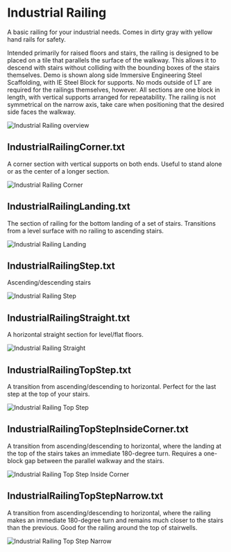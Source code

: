 # Industrial Railing

A basic railing for your industrial needs. Comes in dirty gray with yellow hand rails for safety.

Intended primarily for raised floors and stairs, the railing is designed to be placed on a tile that parallels the surface of the walkway. This allows it to descend with stairs without colliding with the bounding boxes of the stairs themselves. Demo is shown along side Immersive Engineering Steel Scaffolding, with IE Steel Block for supports. No mods outside of LT are required for the railings themselves, however. All sections are one block in length, with vertical supports arranged for repeatability. The railing is not symmetrical on the narrow axis, take care when positioning that the desired side faces the walkway.

![Industrial Railing overview](IndustrialRailing-Demo.png)

## IndustrialRailingCorner.txt

A corner section with vertical supports on both ends. Useful to stand alone or as the center of a longer section.

![Industrial Railing Corner](IndustrialRailingCorner.png)

## IndustrialRailingLanding.txt

The section of railing for the bottom landing of a set of stairs. Transitions from a level surface with no railing to ascending stairs.

![Industrial Railing Landing](IndustrialRailingLanding.png)

## IndustrialRailingStep.txt

Ascending/descending stairs

![Industrial Railing Step](IndustrialRailingStep.png)

## IndustrialRailingStraight.txt

A horizontal straight section for level/flat floors.

![Industrial Railing Straight](IndustrialRailingStraight.png)

## IndustrialRailingTopStep.txt

A transition from ascending/descending to horizontal. Perfect for the last step at the top of your stairs.

![Industrial Railing Top Step](IndustrialRailingTopStep.png)

## IndustrialRailingTopStepInsideCorner.txt

A transition from ascending/descending to horizontal, where the landing at the top of the stairs takes an immediate 180-degree turn. Requires a one-block gap between the parallel walkway and the stairs.

![Industrial Railing Top Step Inside Corner](IndustrialRailingTopStepInsideCorner.png)

## IndustrialRailingTopStepNarrow.txt

A transition from ascending/descending to horizontal, where the railing makes an immediate 180-degree turn and remains much closer to the stairs than the previous. Good for the railing around the top of stairwells.

![Industrial Railing Top Step Narrow](IndustrialRailingTopStepNarrow.png)
